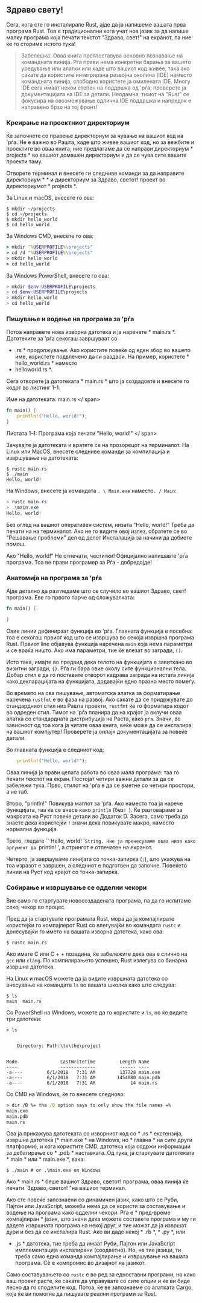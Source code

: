 ## Здраво свету!

Сега, кога сте го инсталирале Rust, ајде да ја напишеме вашата прва програма Rust. Тоа е
традиционални кога учат нов јазик за да напише малку програма која печати
текстот "Здраво, свет!" на екранот, па ние ќе го сториме истото тука!

> Забелешка: Оваа книга претпоставува основно познавање на командната линија. Рѓа прави
> нема конкретни барања за вашето уредување или алатки или каде што вашиот код живее, така
> ако сакате да користите интегрирана развојна околина (IDE) наместо
> командната линија, слободно користете ја омилената IDE. Многу IDE сега имаат некои
> степен на поддршка од 'рѓа; проверете ја документацијата на IDE за детали. Неодамна,
> тимот на "Rust" се фокусира на овозможување одлична IDE поддршка и напредок
> е направено брзо на тој фронт!

### Креирање на проектниот директориум

Ќе започнете со правење директориум за чување на вашиот код на 'рѓа. Не е важно
во Рашта, каде што живее вашиот код, но за вежбите и проектите во оваа книга,
ние предлагаме да се направи директориум * projects * во вашиот домашен директориум и да се чува сите
вашите проекти таму.

Отворете терминал и внесете ги следниве команди за да направите директориум * *
и директориум за Здраво, светот! проект во директориумот * projects *.

За Linux и macOS, внесете го ова:

```text
$ mkdir ~/projects
$ cd ~/projects
$ mkdir hello_world
$ cd hello_world
```

За Windows CMD, внесете го ова:

```cmd
> mkdir "%USERPROFILE%\projects"
> cd /d "%USERPROFILE%\projects"
> mkdir hello_world
> cd hello_world
```

За Windows PowerShell, внесете го ова:

```powershell
> mkdir $env:USERPROFILE\projects
> cd $env:USERPROFILE\projects
> mkdir hello_world
> cd hello_world
```

### Пишување и водење на програма за 'рѓа

Потоа направете нова изворна датотека и ја наречете * main.rs *. Датотеките за 'рѓа секогаш завршуваат со
* .rs * продолжување. Ако користите повеќе од еден збор во вашето име, користете
подвлечено да ги раздвои. На пример, користете * hello_world.rs * наместо
* helloworld.rs *.

Сега отворете ја датотеката * main.rs * што ја создадовте и внесете го кодот во листинг 1-1.

<span class = "filename"> Име на датотеката: main.rs </ span>

```rust
fn main() {
    println!("Hello, world!");
}
```

<span class = "caption"> Листата 1-1: Програма која печати "Hello, world!" </ span>

Зачувајте ја датотеката и вратете се на прозорецот на терминалот. На Linux или MacOS, внесете
следниве команди за компилација и извршување на датотеката:

```text
$ rustc main.rs
$ ./main
Hello, world!
```

На Windows, внесете ја командата `. \ Main.exe` наместо`. / Main`:

```powershell
> rustc main.rs
> .\main.exe
Hello, world!
```

Без оглед на вашиот оперативен систем, низата "Hello, world!" Треба да печати на
на терминалот. Ако не го видите овој излез, обратете се во "Решавање проблеми"
дел од делот Инсталација за начини да добиете помош.

Ако "Hello, world!" Не отпечати, честитки! Официјално напишавте 'рѓа
програма. Тоа ве прави програмер за Рѓа - добредојде!

### Анатомија на програма за 'рѓа

Ајде детално да разгледаме што се случило во вашиот Здраво, свет! програма.
Еве го првото парче од сложувалката:

```rust
fn main() {

}
```

Овие линии дефинираат функција во 'рѓа. Главната функција е посебна: тоа е
секогаш првиот код што се извршува во секоја извршна програма Rust. Првиот
line објавува функција наречена `main` која нема параметри и се враќа
ништо. Ако има параметри, тие ќе влезат во загради, `()`.

Исто така, имајте во предвид дека телото на функцијата е завиткано во визитни загради, `{}`. Рѓа
ги бара овие околу сите функционални тела. Добар стил е да го поставите отворот
кадрава заграда на истата линија како декларацијата на функцијата, додавајќи едно празно место
помеѓу.

Во времето на ова пишување, автоматска алатка за форматирање наречена `rustfmt` е
во фаза на развој. Ако сакате да се придржувате до стандардниот стил низ Рашта
проекти, `rustfmt` ќе го форматира кодот во одреден стил. Тимот на 'рѓа
планира да на крајот ја вклучи оваа алатка со стандардната дистрибуција на Раста, како
`рѓа`. Значи, во зависност од тоа кога ја читате оваа книга, веќе може да се инсталира
на вашиот компјутер! Проверете ја онлајн документацијата за повеќе детали.

Во главната функција е следниот код:

```rust
    println!("Hello, world!");
```

Оваа линија ја прави целата работа во оваа мала програма: таа го печати текстот на
екран. Постојат четири важни детали за да се забележи тука. Прво, стилот на 'рѓа е
да се вметне со четири простори, а не таб.

Второ, "println!" Повикува маглот за 'рѓа. Ако наместо тоа ја нарече функцијата, таа
ќе се внесе како `println` (без`! `). Ќе разговараме за макроата на Руст
повеќе детали во Додаток D. Засега, само треба да знаете дека користејќи `!`
значи дека повикувате макро, наместо нормална функција.

Трето, гледате `` Hello, world! '`String. Ние ја пренесуваме оваа низа како аргумент
да `println! ', а стрингот е отпечатен на екранот.

Четврто, ја завршуваме линијата со точка-запирка (`;`), што укажува на тоа
изразот е завршен, а следниот е подготвен да започне. Повеќето линии на Руст код
крајот со точка-запирка.

### Собирање и извршување се одделни чекори

Вие само го стартувате новосоздадената програма, па да го испитаме секој чекор во
процес.

Пред да ја стартувате програмата Rust, мора да ја компајлирате користејќи го компајлерот Rust со
влегувајќи во командата `rustc` и донесувајќи го името на вашата изворна датотека, како
ова:

```text
$ rustc main.rs
```

Ако имате C или C + + позадина, ќе забележите дека ова е слично на `gcc`
или `clang`. По компилирањето успешно, Rust излегува со бинарна извршна датотека.

На Linux и macOS можете да ја видите извршната датотека со внесување на командата `ls` во
вашата школка како што следува:

```text
$ ls
main  main.rs
```

Со PowerShell на Windows, можете да го користите и `ls`, но ќе видите три датотеки:

```text
> ls


    Directory: Path:\to\the\project


Mode                LastWriteTime         Length Name
----                -------------         ------ ----
-a----         6/1/2018   7:31 AM         137728 main.exe
-a----         6/1/2018   7:31 AM        1454080 main.pdb
-a----         6/1/2018   7:31 AM             14 main.rs
```

Со CMD на Windows, ќе го внесете следново:

```cmd
> dir /B %= the /B option says to only show the file names =%
main.exe
main.pdb
main.rs
```

Ова ја прикажува датотеката со изворниот код со * .rs * екстензија, извршна датотека
(* main.exe * на Windows, но * главна * на сите други платформи), и кога користите
CMD, датотека која содржи информации за дебагирање со * .pdb * наставката. Од
тука, ја стартувате датотеката * main * или * main.exe *, вака:

```text
$ ./main # or .\main.exe on Windows
```

Ако * main.rs * беше вашиот Здраво, светот! програма, оваа линија ќе печати `Здраво,
светот! "на вашиот терминал.

Ако сте повеќе запознаени со динамичен јазик, како што се Руби, Пајтон или
JavaScript, можеби нема да се користи за составување и водење на програма како
одделни чекори. Рѓа е * пред-време компајлиран * јазик, што значи дека можете
составете програма и му ги дадете извршната програма на некој друг, и тие можат да ја извршат
дури и без да се инсталира Rust. Ако ви даде некој * .rb *, * .py *, или
* .js * датотека, тие треба да имаат Руби, Пајтон или JavaScript имплементација
инсталирани (соодветно). Но, на тие јазици, ти треба само една команда
компајлирање и извршување на вашата програма. Сè е компромис во дизајнот на јазикот.

Само составувањето со `rustc` е во ред за едноставни програми, но како ваш проект
расте, ќе сакате да управувате со сите опции и ќе ви биде лесно да го споделите
код. Потоа, ќе ве запознаеме со алатката Cargo, која ќе ви помогне да пишувате
реални програми за Rust.